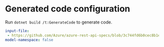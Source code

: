 # Generated code configuration

Run `dotnet build /t:GenerateCode` to generate code.

``` yaml
input-file:
 - https://github.com/Azure/azure-rest-api-specs/blob/3c744fd6b0cec8b1ef5490b1caf746cc94945817/specification/containerregistry/data-plane/Azure.ContainerRegistry/preview/2019-08-15-preview/containerregistry.json
model-namespace: false
```
